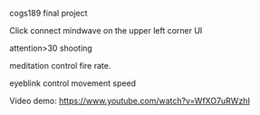 cogs189 final project

Click connect mindwave on the upper left corner UI

attention>30 shooting

meditation control fire rate. 

eyeblink control movement speed

Video demo: https://www.youtube.com/watch?v=WfXO7uRWzhI
